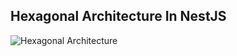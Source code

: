 ## Hexagonal Architecture In NestJS

![Hexagonal Architecture](https://tech.osci.kr/wp-content/uploads/2023/03/hexagonal-architecture.png)

